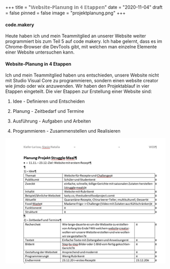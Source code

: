 +++
title = "𝕎𝕖𝕓𝕤𝕚𝕥𝕖-ℙ𝕝𝕒𝕟𝕦𝕟𝕘 𝕚𝕟 𝟜 𝔼𝕥𝕒𝕡𝕡𝕖𝕟"
date = "2020-11-04"
draft = false
pinned = false
image = "projektplanung.png"
+++
#### code.makery

Heute haben ich und mein Teammitglied an unserer Website weiter programmiert bis zum Teil 5 auf code makery. Ich habe gelernt, dass es im Chrome-Browser die DevTools gibt, mit welchen man einzelne Elemente einer Website untersuchen kann.

#### Website-Planung in 4 Etappen

Ich und mein Teammitglied haben uns entschieden, unsere Website nicht mit Studio Visual Core zu programmieren, sondern einen website creator wie jimdo oder wix anzuwenden. Wir haben den Projektablauf in vier Etappen eingeteilt. Die vier Etappen zur Erstellung einer Website sind:

1) Idee - Definieren und Entscheiden

2) Planung - Zeitbedarf und Termine

3) Ausführung - Aufgaben und Arbeiten

4) Programmieren - Zusammenstellen und Realisieren

![](struggle-meal-plan.jpg)